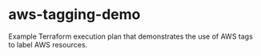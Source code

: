 # aws-tagging-demo
Example Terraform execution plan that demonstrates the use of AWS tags to label AWS resources.
